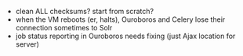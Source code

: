* clean ALL checksums?  start from scratch?
* when the VM reboots (er, halts), Ouroboros and Celery lose their connection sometimes to Solr
* job status reporting in Ouroboros needs fixing (just Ajax location for server)